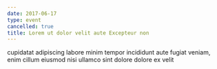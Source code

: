 ```yaml
---
date: 2017-06-17
type: event
cancelled: true
title: Lorem ut dolor velit aute Excepteur non
---
```

cupidatat adipiscing labore minim tempor incididunt aute fugiat veniam, enim cillum eiusmod nisi ullamco sint dolore dolore ex velit